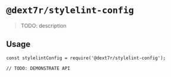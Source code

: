 # `@dext7r/stylelint-config`

> TODO: description

## Usage

```
const stylelintConfig = require('@dext7r/stylelint-config');

// TODO: DEMONSTRATE API
```
